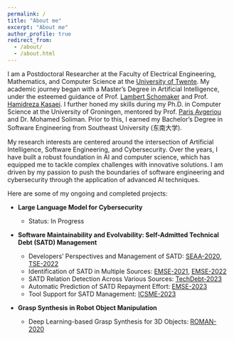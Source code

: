 ```yaml
---
permalink: /
title: "About me"
excerpt: "About me"
author_profile: true
redirect_from: 
  - /about/
  - /about.html
---
```


I am a Postdoctoral Researcher at the Faculty of Electrical Engineering, Mathematics, and Computer Science at the [University of Twente](https://en.wikipedia.org/wiki/University_of_Twente). My academic journey began with a Master’s Degree in Artificial Intelligence, under the esteemed guidance of Prof. [Lambert Schomaker](https://www.ai.rug.nl/~lambert/) and Prof. [Hamidreza Kasaei](https://hkasaei.github.io). I further honed my skills during my Ph.D. in Computer Science at the University of Groningen, mentored by Prof. [Paris Avgeriou](http://www.cs.rug.nl/~paris/) and Dr. Mohamed Soliman. Prior to this, I earned my Bachelor’s Degree in Software Engineering from Southeast University (东南大学).

My research interests are centered around the intersection of Artificial Intelligence, Software Engineering, and Cybersecurity. Over the years, I have built a robust foundation in AI and computer science, which has equipped me to tackle complex challenges with innovative solutions. I am driven by my passion to push the boundaries of software engineering and cybersecurity through the application of advanced AI techniques.

Here are some of my ongoing and completed projects:

- **Large Language Model for Cybersecurity**
  - Status: In Progress

- **Software Maintainability and Evolvability: Self-Admitted Technical Debt (SATD) Management**
  - Developers’ Perspectives and Management of SATD: [SEAA-2020](https://yikun-li.github.io/publications/SEAA2020.pdf), [TSE-2022](https://yikun-li.github.io/publications/TSE2022.pdf)
  - Identification of SATD in Multiple Sources: [EMSE-2021](https://yikun-li.github.io/publications/EMSE2022a.pdf), [EMSE-2022](https://yikun-li.github.io/publications/EMSE2022b.pdf)
  - SATD Relation Detection Across Various Sources: [TechDebt-2023](https://yikun-li.github.io/publications/TechDebt2023.pdf)
  - Automatic Prediction of SATD Repayment Effort: [EMSE-2023](https://yikun-li.github.io/publications/EMSE2023.pdf)
  - Tool Support for SATD Management: [ICSME-2023](https://yikun-li.github.io/publications/ICSME2023.pdf)

- **Grasp Synthesis in Robot Object Manipulation**
  - Deep Learning-based Grasp Synthesis for 3D Objects: [ROMAN-2020](https://yikun-li.github.io/publications/RO-MAN2020.pdf)
